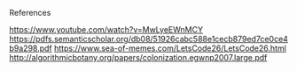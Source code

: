 References

https://www.youtube.com/watch?v=MwLyeEWnMCY
https://pdfs.semanticscholar.org/db08/51926cabc588e1cecb879ed7ce0ce4b9a298.pdf
https://www.sea-of-memes.com/LetsCode26/LetsCode26.html
http://algorithmicbotany.org/papers/colonization.egwnp2007.large.pdf
